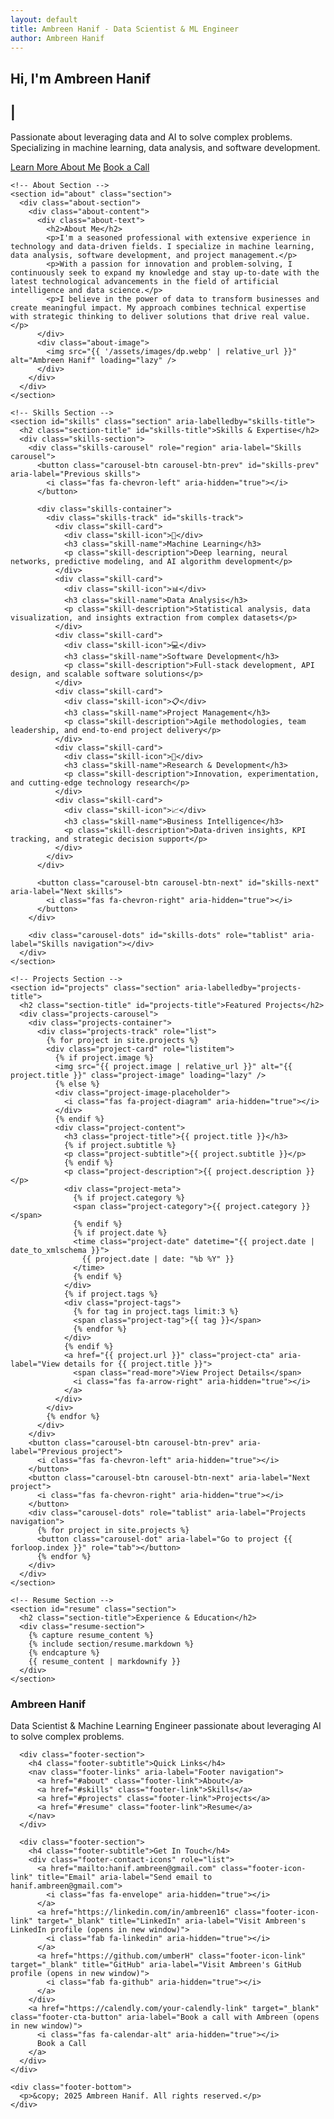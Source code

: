 ```yaml
---
layout: default
title: Ambreen Hanif - Data Scientist & ML Engineer
author: Ambreen Hanif
---
```


<!-- Hero Section -->
<section class="hero-section" role="banner" aria-labelledby="hero-title">
  <div class="hero-content">
    <h1 class="hero-title" id="hero-title">Hi, I'm Ambreen Hanif</h1>
    <h2 class="hero-subtitle typing-subtitle">
      <span class="typing-text-role" data-text="Data Scientist"></span>
      <span class="typing-cursor-role">|</span>
    </h2>
    <p class="hero-description">Passionate about leveraging data and AI to solve complex problems. Specializing in machine learning, data analysis, and software development.</p>
    <div class="hero-buttons">
      <a href="#about" class="cta-button">Learn More About Me</a>
      <a href="https://calendly.com/your-calendly-link" target="_blank" class="cta-button cta-button-secondary" aria-label="Book a call with Ambreen (opens in new window)">Book a Call</a>
    </div>
  </div>
</section>

<!-- Main Content -->
<main>
  <div class="container">
    
    <!-- About Section -->
    <section id="about" class="section">
      <div class="about-section">
        <div class="about-content">
          <div class="about-text">
            <h2>About Me</h2>
            <p>I'm a seasoned professional with extensive experience in technology and data-driven fields. I specialize in machine learning, data analysis, software development, and project management.</p>
            <p>With a passion for innovation and problem-solving, I continuously seek to expand my knowledge and stay up-to-date with the latest technological advancements in the field of artificial intelligence and data science.</p>
            <p>I believe in the power of data to transform businesses and create meaningful impact. My approach combines technical expertise with strategic thinking to deliver solutions that drive real value.</p>
          </div>
          <div class="about-image">
            <img src="{{ '/assets/images/dp.webp' | relative_url }}" alt="Ambreen Hanif" loading="lazy" />
          </div>
        </div>
      </div>
    </section>

    <!-- Skills Section -->
    <section id="skills" class="section" aria-labelledby="skills-title">
      <h2 class="section-title" id="skills-title">Skills & Expertise</h2>
      <div class="skills-section">
        <div class="skills-carousel" role="region" aria-label="Skills carousel">
          <button class="carousel-btn carousel-btn-prev" id="skills-prev" aria-label="Previous skills">
            <i class="fas fa-chevron-left" aria-hidden="true"></i>
          </button>
          
          <div class="skills-container">
            <div class="skills-track" id="skills-track">
              <div class="skill-card">
                <div class="skill-icon">🤖</div>
                <h3 class="skill-name">Machine Learning</h3>
                <p class="skill-description">Deep learning, neural networks, predictive modeling, and AI algorithm development</p>
              </div>
              <div class="skill-card">
                <div class="skill-icon">📊</div>
                <h3 class="skill-name">Data Analysis</h3>
                <p class="skill-description">Statistical analysis, data visualization, and insights extraction from complex datasets</p>
              </div>
              <div class="skill-card">
                <div class="skill-icon">💻</div>
                <h3 class="skill-name">Software Development</h3>
                <p class="skill-description">Full-stack development, API design, and scalable software solutions</p>
              </div>
              <div class="skill-card">
                <div class="skill-icon">📋</div>
                <h3 class="skill-name">Project Management</h3>
                <p class="skill-description">Agile methodologies, team leadership, and end-to-end project delivery</p>
              </div>
              <div class="skill-card">
                <div class="skill-icon">🔬</div>
                <h3 class="skill-name">Research & Development</h3>
                <p class="skill-description">Innovation, experimentation, and cutting-edge technology research</p>
              </div>
              <div class="skill-card">
                <div class="skill-icon">📈</div>
                <h3 class="skill-name">Business Intelligence</h3>
                <p class="skill-description">Data-driven insights, KPI tracking, and strategic decision support</p>
              </div>
            </div>
          </div>
          
          <button class="carousel-btn carousel-btn-next" id="skills-next" aria-label="Next skills">
            <i class="fas fa-chevron-right" aria-hidden="true"></i>
          </button>
        </div>
        
        <div class="carousel-dots" id="skills-dots" role="tablist" aria-label="Skills navigation"></div>
      </div>
    </section>

    <!-- Projects Section -->
    <section id="projects" class="section" aria-labelledby="projects-title">
      <h2 class="section-title" id="projects-title">Featured Projects</h2>
      <div class="projects-carousel">
        <div class="projects-container">
          <div class="projects-track" role="list">
            {% for project in site.projects %}
            <div class="project-card" role="listitem">
              {% if project.image %}
              <img src="{{ project.image | relative_url }}" alt="{{ project.title }}" class="project-image" loading="lazy" />
              {% else %}
              <div class="project-image-placeholder">
                <i class="fas fa-project-diagram" aria-hidden="true"></i>
              </div>
              {% endif %}
              <div class="project-content">
                <h3 class="project-title">{{ project.title }}</h3>
                {% if project.subtitle %}
                <p class="project-subtitle">{{ project.subtitle }}</p>
                {% endif %}
                <p class="project-description">{{ project.description }}</p>
                <div class="project-meta">
                  {% if project.category %}
                  <span class="project-category">{{ project.category }}</span>
                  {% endif %}
                  {% if project.date %}
                  <time class="project-date" datetime="{{ project.date | date_to_xmlschema }}">
                    {{ project.date | date: "%b %Y" }}
                  </time>
                  {% endif %}
                </div>
                {% if project.tags %}
                <div class="project-tags">
                  {% for tag in project.tags limit:3 %}
                  <span class="project-tag">{{ tag }}</span>
                  {% endfor %}
                </div>
                {% endif %}
                <a href="{{ project.url }}" class="project-cta" aria-label="View details for {{ project.title }}">
                  <span class="read-more">View Project Details</span>
                  <i class="fas fa-arrow-right" aria-hidden="true"></i>
                </a>
              </div>
            </div>
            {% endfor %}
          </div>
        </div>
        <button class="carousel-btn carousel-btn-prev" aria-label="Previous project">
          <i class="fas fa-chevron-left" aria-hidden="true"></i>
        </button>
        <button class="carousel-btn carousel-btn-next" aria-label="Next project">
          <i class="fas fa-chevron-right" aria-hidden="true"></i>
        </button>
        <div class="carousel-dots" role="tablist" aria-label="Projects navigation">
          {% for project in site.projects %}
          <button class="carousel-dot" aria-label="Go to project {{ forloop.index }}" role="tab"></button>
          {% endfor %}
        </div>
      </div>
    </section>

    <!-- Resume Section -->
    <section id="resume" class="section">
      <h2 class="section-title">Experience & Education</h2>
      <div class="resume-section">
        {% capture resume_content %}
        {% include section/resume.markdown %}
        {% endcapture %}
        {{ resume_content | markdownify }}
      </div>
    </section>



  </div>
</main>

<!-- Footer -->
<footer class="site-footer" role="contentinfo">
  <div class="footer-content">
    <div class="footer-main">
      <div class="footer-section">
        <h3 class="footer-title">Ambreen Hanif</h3>
        <p class="footer-description">Data Scientist & Machine Learning Engineer passionate about leveraging AI to solve complex problems.</p>
      </div>
      
      <div class="footer-section">
        <h4 class="footer-subtitle">Quick Links</h4>
        <nav class="footer-links" aria-label="Footer navigation">
          <a href="#about" class="footer-link">About</a>
          <a href="#skills" class="footer-link">Skills</a>
          <a href="#projects" class="footer-link">Projects</a>
          <a href="#resume" class="footer-link">Resume</a>
        </nav>
      </div>
      
      <div class="footer-section">
        <h4 class="footer-subtitle">Get In Touch</h4>
        <div class="footer-contact-icons" role="list">
          <a href="mailto:hanif.ambreen@gmail.com" class="footer-icon-link" title="Email" aria-label="Send email to hanif.ambreen@gmail.com">
            <i class="fas fa-envelope" aria-hidden="true"></i>
          </a>
          <a href="https://linkedin.com/in/ambreen16" class="footer-icon-link" target="_blank" title="LinkedIn" aria-label="Visit Ambreen's LinkedIn profile (opens in new window)">
            <i class="fab fa-linkedin" aria-hidden="true"></i>
          </a>
          <a href="https://github.com/umberH" class="footer-icon-link" target="_blank" title="GitHub" aria-label="Visit Ambreen's GitHub profile (opens in new window)">
            <i class="fab fa-github" aria-hidden="true"></i>
          </a>
        </div>
        <a href="https://calendly.com/your-calendly-link" target="_blank" class="footer-cta-button" aria-label="Book a call with Ambreen (opens in new window)">
          <i class="fas fa-calendar-alt" aria-hidden="true"></i>
          Book a Call
        </a>
      </div>
    </div>
    
    <div class="footer-bottom">
      <p>&copy; 2025 Ambreen Hanif. All rights reserved.</p>
    </div>
  </div>
</footer>


